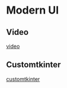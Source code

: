 # Modern UI

## Video
[video](https://www.youtube.com/watch?v=iM3kjbbKHQU)

## Customtkinter
[customtkinter](https://github.com/TomSchimansky/CustomTkinter?tab=readme-ov-file)


